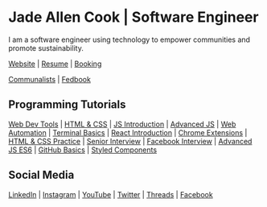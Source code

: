# Jade Allen Cook | Software Engineer

I am a software engineer using technology to empower communities and promote sustainability.

[Website](https://www.jadeallencook) | 
[Resume](https://docs.google.com/document/d/1u_Nt4nNpvNyrSYuzycSSUmB2mbTVSvcCB64o1D4Vkxg) |
[Booking](https://calendly.com/jadeallencook/recruit)

[Communalists](https://github.com/jadeallencook/communalists) | 
[Fedbook](https://github.com/jadeallencook/communalists) 

## Programming Tutorials

[Web Dev Tools](https://youtu.be/5z6pRwrQ8ZE?si=jyTwm5_jRSOJTsxk) | 
[HTML & CSS](https://youtu.be/YTZt7S6dNuQ?si=944qp8kOsOuLn2Fs) |
[JS Introduction](https://youtu.be/MSslqwLrkxE?si=HHVkjTmIejYhyPwr) |
[Advanced JS](https://youtu.be/NhYMlbKgQzU?si=a7xPXWbW3BzCjcY2) | 
[Web Automation](https://youtu.be/iWfz2RnTTaU?si=WoR_FXjIU2jwcfqC) | 
[Terminal Basics](https://youtu.be/9q4tZbHu9XY?si=r0rDWTy3iQBEhmcz) | 
[React Introduction](https://youtu.be/1xecfa-igYc?si=G6YKFaGVRFzyf3sN) | 
[Chrome Extensions](https://youtu.be/_Ii1-OWaTlk?si=0Nm5Ux7cDKHY8u7m) | 
[HTML & CSS Practice](https://youtu.be/Opu7kA4N8es?si=DrpBeCo4Me8npIj4) | 
[Senior Interview](https://youtu.be/_2KyYAzAUOk?si=KNTDjNmyi4xQQITm) |
[Facebook Interview](https://youtu.be/43siOzkqGQg?si=Bfo0_hVeyv4DCf9J) |
[Advanced JS ES6](https://youtu.be/gFkrGLILj5Y?si=4Iy97l0TvKvJKcpM) | 
[GitHub Basics](https://youtu.be/o3kaHrfX6aw?si=3LSeK3VEVlEBM-L7) | 
[Styled Components](https://youtu.be/iY_bnzdBKhk?si=a5iYXjRA0iFStONv)


## Social Media

[LinkedIn](https://www.linkedin.com/in/jadeallencook/) | 
[Instagram](https://www.instagram.com/jadeallencook/) | 
[YouTube](https://www.youtube.com/jadeallencook/) |
[Twitter](https://www.twitter.com/jadeallencook/) |
[Threads](https://www.threads.net/@jadeallencook) |
[Facebook](https://www.facebook.com/jadeallencook/)
